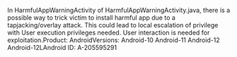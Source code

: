 In HarmfulAppWarningActivity of HarmfulAppWarningActivity.java, there is a possible way to trick victim to install harmful app due to a tapjacking/overlay attack. This could lead to local escalation of privilege with User execution privileges needed. User interaction is needed for exploitation.Product: AndroidVersions: Android-10 Android-11 Android-12 Android-12LAndroid ID: A-205595291